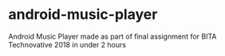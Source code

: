 # android-music-player
Android Music Player made as part of final assignment for BITA Technovative 2018 in under 2 hours
